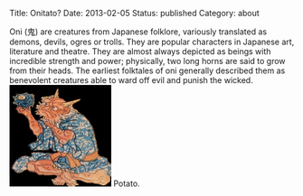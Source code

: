 Title: Onitato?
Date: 2013-02-05
Status: published
Category: about

Oni (鬼) are creatures from Japanese folklore, variously translated as demons, devils, ogres or trolls. They are popular characters in Japanese art, literature and theatre. They are almost always depicted as beings with incredible strength and power; physically, two long horns are said to grow from their heads. The earliest folktales of oni generally described them as benevolent creatures able to ward off evil and punish the wicked.
![Oni](/static/images/oni.jpg "Oni")
Potato.
